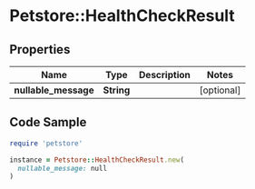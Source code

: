 # Petstore::HealthCheckResult

## Properties

| Name | Type | Description | Notes |
| ---- | ---- | ----------- | ----- |
| **nullable_message** | **String** |  | [optional] |

## Code Sample

```ruby
require 'petstore'

instance = Petstore::HealthCheckResult.new(
  nullable_message: null
)
```


